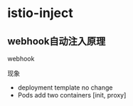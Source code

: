 # istio-inject

## webhook自动注入原理

webhook



现象

- deployment template no change
- Pods add two containers [init, proxy]

